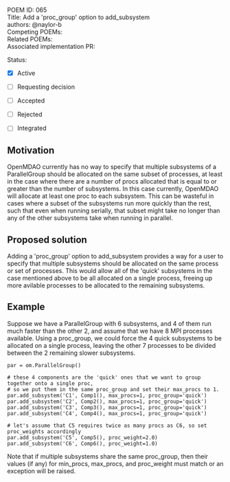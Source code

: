 POEM ID: 065  
Title: Add a 'proc_group' option to add_subsystem  
authors: @naylor-b  
Competing POEMs:  
Related POEMs:  
Associated implementation PR:

Status:

- [x] Active
- [ ] Requesting decision
- [ ] Accepted
- [ ] Rejected
- [ ] Integrated


## Motivation

OpenMDAO currently has no way to specify that multiple subsystems of a ParallelGroup should be allocated
on the same subset of processes, at least in the case where there are a number of procs allocated that
is equal to or greater than the number of subsystems.  In this case currently, OpenMDAO will allocate
at least one proc to each subsystem.  This can be wasteful in cases where a subset of the subsystems
run more quickly than the rest, such that even when running serially, that subset might take no longer
than any of the other subsystems take when running in parallel.


## Proposed solution

Adding a 'proc_group' option to add_subsystem provides a way for a user to specify that multiple 
subsystems should be allocated on the same process or set of processes.  This would allow all of the
'quick' subsystems in the case mentioned above to be all allocated on a single process, freeing up
more avilable processes to be allocated to the remaining subsystems.


## Example

Suppose we have a ParallelGroup with 6 subsystems, and 4 of them run much faster than the other 2,
and assume that we have 8 MPI processes available.  Using a proc_group, we could force the 4 quick
subsystems to be allocated on a single process, leaving the other 7 processes to be divided between the 2
remaining slower subsystems.


```
par = om.ParallelGroup()

# these 4 components are the 'quick' ones that we want to group together onto a single proc,
# so we put them in the same proc_group and set their max_procs to 1.
par.add_subsystem('C1', Comp1(), max_procs=1, proc_group='quick')
par.add_subsystem('C2', Comp2(), max_procs=1, proc_group='quick')
par.add_subsystem('C3', Comp3(), max_procs=1, proc_group='quick')
par.add_subsystem('C4', Comp4(), max_procs=1, proc_group='quick')

# let's assume that C5 requires twice as many procs as C6, so set proc_weights accordingly
par.add_subsystem('C5', Comp5(), proc_weight=2.0)
par.add_subsystem('C6', Comp6(), proc_weight=1.0)
```

Note that if multiple subsystems share the same proc_group, then their values (if any) for 
min_procs, max_procs, and proc_weight must match or an exception will be raised.

